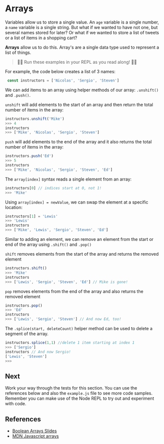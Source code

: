 # Arrays
Variables allow us to store a single value. An `age` variable is a single number, a `name` variable is a single string. But what if we wanted to have not one, but several names stored for later? Or what if we wanted to store a list of tweets or a list of items in a shopping cart?

**Arrays** allow us to do this. Array's are a single data type used to represent a list of things. 

> 👨‍💻 Run these examples in your REPL as you read along! 👨‍💻

For example, the code below creates a list of 3 names:

```javascript
 const instructors = ['Nicolas', 'Sergio', 'Steven']
```

We can add items to an array using helper methods of our array: `.unshift()` and `.push()`.  

`unshift` will add elements to the start of an array and then return the total number of items in the array:

```javascript
instructors.unshift('Mike')
>>> 4
instructors
>>> ['Mike', 'Nicolas', 'Sergio', 'Steven']
```

`push` will add elements to the end of the array and it also returns the total number of items in the array:

```javascript
instructors.push('Ed')
>>> 5
instructors
>>> ['Mike', 'Nicolas', 'Sergio', 'Steven', 'Ed']
```

The `array[index]` syntax reads a single element from an array:

```javascript
instructors[0] // indices start at 0, not 1!
>>> 'Mike'
```

Using `array[index] = newValue`, we can swap the element at a specific location:

```javascript
instructors[1] = 'Lewis'
>>> 'Lewis'
instructors
>>> ['Mike', 'Lewis', 'Sergio', 'Steven', 'Ed']
```

Similar to adding an element, we can remove an element from the start or end of the array using `.shift()` and `.pop()`

`shift` removes elements from the start of the array and returns the removed element

```javascript
instructors.shift()
>>> 'Mike'
instructors
>>> ['Lewis', 'Sergio', 'Steven', 'Ed'] // Mike is gone!
```

`pop` removes elements from the end of the array and also returns the removed element

```javascript
instructors.pop()
>>> 'Ed'
instructors
>>> ['Lewis', 'Sergio', 'Steven'] // And now Ed, too!
```

The `.splice(start, deleteCount)` helper method can be used to delete a segment of the array.

```javascript
instructors.splice(1,1) //delete 1 item starting at index 1
>>> ['Sergio']
instructors // And now Sergio!
['Lewis', 'Steven']
>>>
```

## Next
Work your way through the tests for this section. You can use the references below and also
the `example.js` file to see more code samples. Remember you can make use of the Node REPL 
to try out and experiment with code.

## References
* [Boolean Arrays Slides](https://docs.google.com/presentation/d/1DhM7LtnqKC3qJI_bYKTMjt7H9kMqMgqorhwhvVhtytI/edit?usp=sharing)
* [MDN Javascript arrays](https://developer.mozilla.org/en-US/docs/Web/JavaScript/Reference/Global_Objects/Array)
